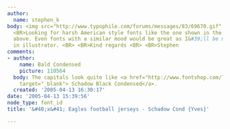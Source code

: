 ```yaml
---
author:
  name: stephen_k
body: <img src="http://www.typophile.com/forums/messages/83/69670.gif" alt=""> <BR>
  <BR>Looking for harsh American style fonts like the one shown in the Eagles logo
  above. Even fonts with a similar mood would be great as I&#39;ll be modifing it
  in illustrator. <BR> <BR>Kind regards <BR> <BR>Stephen
comments:
- author:
    name: Bald Condensed
    picture: 110564
  body: The capitals look quite like <a href="http://www.fontshop.com/?fuseaction=catalog.fontdetail&amp;searchby=manufacturer&amp;displayfontid=BT.854.0.1"
    target="_blank"> Schadow Black Condensed</a>.
  created: '2005-04-13 16:30:17'
date: '2005-04-13 15:39:56'
node_type: font_id
title: '&#40;x&#41; Eagles football jerseys - Schadow Cond {Yves}'

---
```

